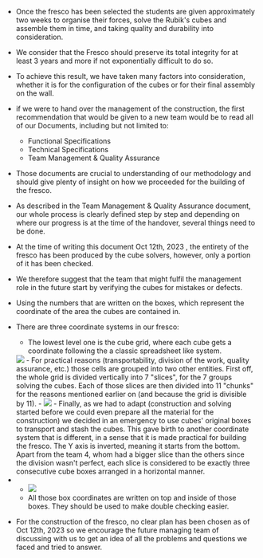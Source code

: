- Once the fresco has been selected the students are given approximately two weeks to organise their forces, solve the Rubik's cubes and assemble them in time, and taking quality and durability into consideration.
- We consider that the Fresco should preserve its total integrity for at least 3 years and more if not exponentially difficult to do so.
- To achieve this result, we have taken many factors into consideration, whether it is for the configuration of the cubes or for their final assembly on the wall.
- if we were to hand over the management of the construction, the first recommendation that would be given to a new team would be to read all of our Documents, including but not limited to:

	- Functional Specifications
	- Technical Specifications
	- Team Management & Quality Assurance
  
- Those documents are crucial to understanding of our methodology and should give plenty of insight on how we proceeded for the building of the fresco.
- As described in the Team Management & Quality Assurance document, our whole process is clearly defined step by step and depending on where our progress is at the time of the handover, several things need to be done.
- At the time of writing this document Oct 12th, 2023 , the entirety of the fresco has been produced by the cube solvers, however, only a portion of it has been checked.
- We therefore suggest that the team that might fulfil the management role in the future start by verifying the cubes for mistakes or defects.
- Using the numbers that are written on the boxes, which represent the coordinate of the area the cubes are contained in.
- There are three coordinate systems in our fresco:

	- The lowest level one is the cube grid, where each cube gets a coordinate following the a classic spreadsheet like system.
    <img src="finaGrid.jpg">
	- For practical reasons (transportability, division of the work, quality assurance, etc.) those cells are grouped into two other entities. First off, the whole grid is divided vertically into 7 "slices", for the 7 groups solving the cubes. Each of those slices are then divided into 11 "chunks" for the reasons mentioned earlier on (and because the grid is divisible by 11).
    - <img src="chunkSlice.jpg">
	- Finally, as we had to adapt (construction and solving started before we could even prepare all the material for the construction) we decided in an emergency to use cubes' original boxes to transport and stash the cubes. This gave birth to another coordinate system that is different, in a sense that it is made practical for building the fresco. The Y axis is inverted, meaning it starts from the bottom. Apart from the team 4, whom had a bigger slice than the others since the division wasn't perfect, each slice is considered to be exactly three consecutive cube boxes arranged in a horizontal manner.
 -  - <img src="boxGrid.png">
	- All those box coordinates are written on top and inside of those boxes. They should be used to make double checking easier.

- For the construction of the fresco, no clear plan has been chosen as of Oct 12th, 2023 so we encourage the future managing team of discussing with us to get an idea of all the problems and questions we faced and tried to answer.
